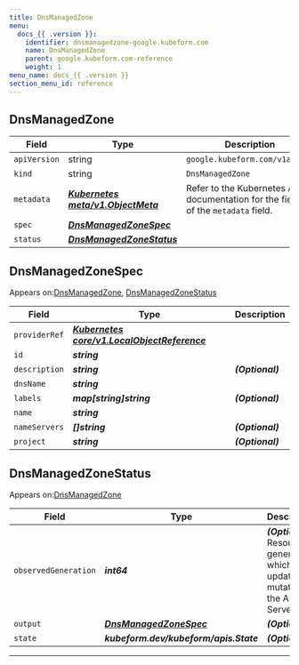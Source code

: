 ```yaml
---
title: DnsManagedZone
menu:
  docs_{{ .version }}:
    identifier: dnsmanagedzone-google.kubeform.com
    name: DnsManagedZone
    parent: google.kubeform.com-reference
    weight: 1
menu_name: docs_{{ .version }}
section_menu_id: reference
---
```


## DnsManagedZone
| Field | Type | Description |
| ------ | ----- | ----------- |
| `apiVersion` | string | `google.kubeform.com/v1alpha1` |
|    `kind` | string | `DnsManagedZone` |
| `metadata` | ***[Kubernetes meta/v1.ObjectMeta](https://kubernetes.io/docs/reference/generated/kubernetes-api/v1.13/#objectmeta-v1-meta)***|Refer to the Kubernetes API documentation for the fields of the `metadata` field.|
| `spec` | ***[DnsManagedZoneSpec](#DnsManagedZoneSpec)***||
| `status` | ***[DnsManagedZoneStatus](#DnsManagedZoneStatus)***||
## DnsManagedZoneSpec

Appears on:[DnsManagedZone](#DnsManagedZone), [DnsManagedZoneStatus](#DnsManagedZoneStatus)

| Field | Type | Description |
| ------ | ----- | ----------- |
| `providerRef` | ***[Kubernetes core/v1.LocalObjectReference](https://kubernetes.io/docs/reference/generated/kubernetes-api/v1.13/#localobjectreference-v1-core)***||
| `id` | ***string***||
| `description` | ***string***| ***(Optional)*** |
| `dnsName` | ***string***||
| `labels` | ***map[string]string***| ***(Optional)*** |
| `name` | ***string***||
| `nameServers` | ***[]string***| ***(Optional)*** |
| `project` | ***string***| ***(Optional)*** |
## DnsManagedZoneStatus

Appears on:[DnsManagedZone](#DnsManagedZone)

| Field | Type | Description |
| ------ | ----- | ----------- |
| `observedGeneration` | ***int64***| ***(Optional)*** Resource generation, which is updated on mutation by the API Server.|
| `output` | ***[DnsManagedZoneSpec](#DnsManagedZoneSpec)***| ***(Optional)*** |
| `state` | ***kubeform.dev/kubeform/apis.State***| ***(Optional)*** |
---
